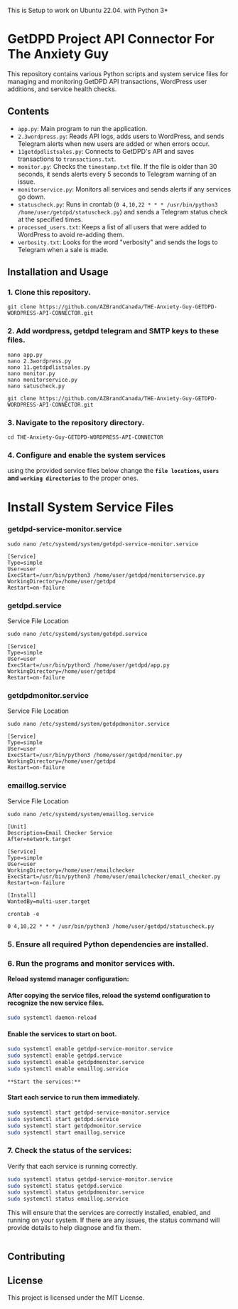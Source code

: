 This is Setup to work on Ubuntu 22.04. with Python 3*
# GetDPD Project API Connector For The Anxiety Guy

This repository contains various Python scripts and system service files for managing and monitoring GetDPD API transactions, WordPress user additions, and service health checks.

## Contents

- `app.py`: Main program to run the application.
- `2.3wordpress.py`: Reads API logs, adds users to WordPress, and sends Telegram alerts when new users are added or when errors occur.
- `11getdpdlistsales.py`: Connects to GetDPD's API and saves transactions to `transactions.txt`.
- `monitor.py`: Checks the `timestamp.txt` file. If the file is older than 30 seconds, it sends alerts every 5 seconds to Telegram warning of an issue.
- `monitorservice.py`: Monitors all services and sends alerts if any services go down.
- `statuscheck.py`: Runs in crontab (`0 4,10,22 * * * /usr/bin/python3 /home/user/getdpd/statuscheck.py`) and sends a Telegram status check at the specified times.
- `processed_users.txt`: Keeps a list of all users that were added to WordPress to avoid re-adding them.
- `verbosity.txt`: Looks for the word "verbosity" and sends the logs to Telegram when a sale is made.

## Installation and Usage
### 1. Clone this repository.
```
git clone https://github.com/AZBrandCanada/THE-Anxiety-Guy-GETDPD-WORDPRESS-API-CONNECTOR.git
```
### 2. Add wordpress, getdpd telegram and SMTP keys to these files. 
```
nano app.py
nano 2.3wordpress.py
nano 11.getdpdlistsales.py
nano monitor.py
nano monitorservice.py
nano satuscheck.py
```
```
git clone https://github.com/AZBrandCanada/THE-Anxiety-Guy-GETDPD-WORDPRESS-API-CONNECTOR.git
```
### 3. Navigate to the repository directory.
```
cd THE-Anxiety-Guy-GETDPD-WORDPRESS-API-CONNECTOR
```
### 4. Configure and enable the system services  
 using the provided service files below change the **`file locations`, `users` and `working directories`** to the proper ones.
 # Install System Service Files
### getdpd-service-monitor.service
```
sudo nano /etc/systemd/system/getdpd-service-monitor.service
```
```
[Service]
Type=simple
User=user
ExecStart=/usr/bin/python3 /home/user/getdpd/monitorservice.py
WorkingDirectory=/home/user/getdpd
Restart=on-failure
```

### getdpd.service
Service File Location
```
sudo nano /etc/systemd/system/getdpd.service
```
```
[Service]
Type=simple
User=user
ExecStart=/usr/bin/python3 /home/user/getdpd/app.py
WorkingDirectory=/home/user/getdpd
Restart=on-failure
```

### getdpdmonitor.service
Service File Location
```
sudo nano /etc/systemd/system/getdpdmonitor.service
```
```
[Service]
Type=simple
User=user
ExecStart=/usr/bin/python3 /home/user/getdpd/monitor.py
WorkingDirectory=/home/user/getdpd
Restart=on-failure
```

### emaillog.service
Service File Location
```
sudo nano /etc/systemd/system/emaillog.service
```
```
[Unit]
Description=Email Checker Service
After=network.target

[Service]
Type=simple
User=user
WorkingDirectory=/home/user/emailchecker
ExecStart=/usr/bin/python3 /home/user/emailchecker/email_checker.py
Restart=on-failure

[Install]
WantedBy=multi-user.target
```
```
crontab -e 
```
```
0 4,10,22 * * * /usr/bin/python3 /home/user/getdpd/statuscheck.py
```
### 5. Ensure all required Python dependencies are installed.

### 6. Run the programs and monitor services with.
   **Reload systemd manager configuration:**
   #### After copying the service files, reload the systemd configuration to recognize the new service files.
   ```bash
   sudo systemctl daemon-reload
   ```
   #### Enable the services to start on boot.

   ```bash
   sudo systemctl enable getdpd-service-monitor.service
   sudo systemctl enable getdpd.service
   sudo systemctl enable getdpdmonitor.service
   sudo systemctl enable emaillog.service
   ```
    **Start the services:**
   #### Start each service to run them immediately.

   ```bash
   sudo systemctl start getdpd-service-monitor.service
   sudo systemctl start getdpd.service
   sudo systemctl start getdpdmonitor.service
   sudo systemctl start emaillog.service
   ```

### 7. **Check the status of the services:**
   Verify that each service is running correctly.

   ```bash
   sudo systemctl status getdpd-service-monitor.service
   sudo systemctl status getdpd.service
   sudo systemctl status getdpdmonitor.service
   sudo systemctl status emaillog.service
   ```

This will ensure that the services are correctly installed, enabled, and running on your system. If there are any issues, the status command will provide details to help diagnose and fix them.
 ```  
```

## Contributing


## License

This project is licensed under the MIT License.





